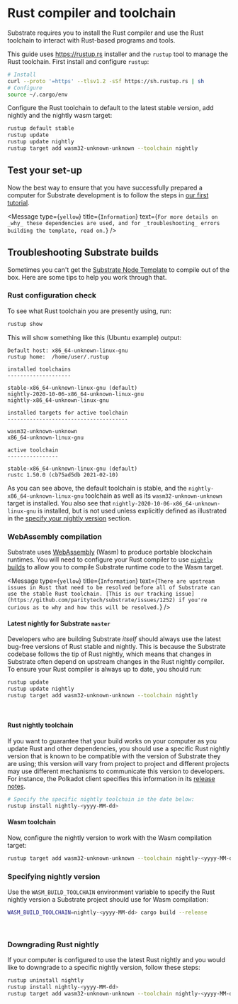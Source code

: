 # Rust compiler and toolchain

Substrate requires you to install the Rust compiler and use the Rust toolchain to interact with Rust-based programs and tools.

This guide uses <https://rustup.rs> installer and the `rustup` tool to manage the Rust toolchain.
First install and configure `rustup`:

```bash
# Install
curl --proto '=https' --tlsv1.2 -sSf https://sh.rustup.rs | sh
# Configure
source ~/.cargo/env
```

Configure the Rust toolchain to default to the latest stable version, add nightly and the nightly wasm target:

```bash
rustup default stable
rustup update
rustup update nightly
rustup target add wasm32-unknown-unknown --toolchain nightly
```

## Test your set-up

Now the best way to ensure that you have successfully prepared a computer for Substrate
development is to follow the steps in [our first tutorial](/tutorials/v3/create-your-first-substrate-chain).

<Message
  type={`yellow`}
  title={`Information`}
  text={`For more details on _why_ these dependencies are used, and for _troubleshooting_ errors building the template, read on.`}
/>

## Troubleshooting Substrate builds

Sometimes you can't get the [Substrate Node Template](https://github.com/substrate-developer-hub/substrate-node-template)
to compile out of the box. Here are some tips to help you work through that.

### Rust configuration check

To see what Rust toolchain you are presently using, run:

```bash
rustup show
```

This will show something like this (Ubuntu example) output:

```text
Default host: x86_64-unknown-linux-gnu
rustup home:  /home/user/.rustup

installed toolchains
--------------------

stable-x86_64-unknown-linux-gnu (default)
nightly-2020-10-06-x86_64-unknown-linux-gnu
nightly-x86_64-unknown-linux-gnu

installed targets for active toolchain
--------------------------------------

wasm32-unknown-unknown
x86_64-unknown-linux-gnu

active toolchain
----------------

stable-x86_64-unknown-linux-gnu (default)
rustc 1.50.0 (cb75ad5db 2021-02-10)
```

As you can see above, the default toolchain is stable, and the
`nightly-x86_64-unknown-linux-gnu` toolchain as well as its `wasm32-unknown-unknown` target is installed.
You also see that `nightly-2020-10-06-x86_64-unknown-linux-gnu` is installed, but is not used unless explicitly defined as illustrated in the [specify your nightly version](#specifying-nightly-version)
section.

### WebAssembly compilation

Substrate uses [WebAssembly](https://webassembly.org) (Wasm) to produce portable blockchain
runtimes. You will need to configure your Rust compiler to use
[`nightly` builds](https://doc.rust-lang.org/book/appendix-07-nightly-rust.html) to allow you to
compile Substrate runtime code to the Wasm target.

<Message
  type={`yellow`}
  title={`Information`}
  text={`There are upstream issues in Rust that need to be resolved before all of Substrate can use
the stable Rust toolchain.
[This is our tracking issue](https://github.com/paritytech/substrate/issues/1252)
if you're curious as to why and how this will be resolved.`}
/>

#### Latest nightly for Substrate `master`

Developers who are building Substrate _itself_ should always use the latest bug-free versions of
Rust stable and nightly. This is because the Substrate codebase follows the tip of Rust nightly,
which means that changes in Substrate often depend on upstream changes in the Rust nightly compiler.
To ensure your Rust compiler is always up to date, you should run:

```bash
rustup update
rustup update nightly
rustup target add wasm32-unknown-unknown --toolchain nightly
```

<br />
<Message
  type={`gray`}
  title={`Note`}
  text={`It may be necessary to occasionally rerun \`rustup update\` if a change in the upstream Substrate
codebase depends on a new feature of the Rust compiler. When you do this, both your nightly
and stable toolchains will be pulled to the most recent release, and for nightly, it is
generally _not_ expected to compile WASM without error (although it very often does).
Be sure to [specify your nightly version](#specifying-nightly-version) if you get WASM build errors
from \`rustup\` and [downgrade nightly as needed](#downgrading-rust-nightly).`}
/>

#### Rust nightly toolchain

If you want to guarantee that your build works on your computer as you update Rust and other
dependencies, you should use a specific Rust nightly version that is known to be
compatible with the version of Substrate they are using; this version will vary from project to
project and different projects may use different mechanisms to communicate this version to
developers. For instance, the Polkadot client specifies this information in its
[release notes](https://github.com/paritytech/polkadot/releases).

```bash
# Specify the specific nightly toolchain in the date below:
rustup install nightly-<yyyy-MM-dd>
```

#### Wasm toolchain

Now, configure the nightly version to work with the Wasm compilation target:

```bash
rustup target add wasm32-unknown-unknown --toolchain nightly-<yyyy-MM-dd>
```

### Specifying nightly version

Use the `WASM_BUILD_TOOLCHAIN` environment variable to specify the Rust nightly version a Substrate
project should use for Wasm compilation:

```bash
WASM_BUILD_TOOLCHAIN=nightly-<yyyy-MM-dd> cargo build --release
```

<br />
<Message
  type={`yellow`}
  title={`Information`}
  text={`Note that this only builds _the runtime_ with the specified nightly. The rest of project will be
compiled with **your default toolchain**, i.e. the latest installed stable toolchain.`}
/>

### Downgrading Rust nightly

If your computer is configured to use the latest Rust nightly and you would like to downgrade to a
specific nightly version, follow these steps:

```sh
rustup uninstall nightly
rustup install nightly-<yyyy-MM-dd>
rustup target add wasm32-unknown-unknown --toolchain nightly-<yyyy-MM-dd>
```